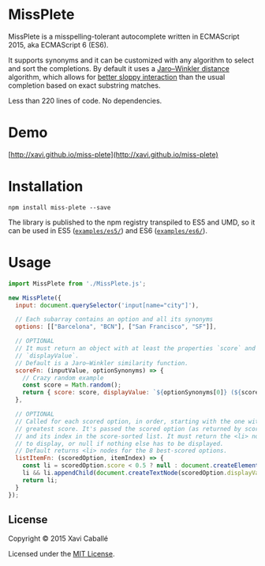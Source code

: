 # MissPlete

MissPlete is a misspelling-tolerant autocomplete written in ECMAScript 2015, aka
ECMAScript 6 (ES6).

It supports synonyms and it can be customized with any algorithm to select and
sort the completions. By default it uses a
[Jaro–Winkler distance](https://en.wikipedia.org/wiki/Jaro%E2%80%93Winkler_distance)
algorithm, which allows for
[better sloppy interaction](https://vimeo.com/28758945#t=11m35s)
than the usual completion based on exact substring matches.

Less than 220 lines of code. No dependencies.

# Demo

[http://xavi.github.io/miss-plete](http://xavi.github.io/miss-plete)

# Installation

    npm install miss-plete --save

The library is published to the npm registry transpiled to ES5 and UMD, so it can be used in ES5 ([`examples/es5/`](https://github.com/xavi/miss-plete/tree/gh-pages/examples/es5)) and ES6 ([`examples/es6/`](https://github.com/xavi/miss-plete/tree/gh-pages/examples/es6)).


# Usage

```javascript
import MissPlete from './MissPlete.js';

new MissPlete({
  input: document.querySelector('input[name="city"]'),

  // Each subarray contains an option and all its synonyms
  options: [["Barcelona", "BCN"], ["San Francisco", "SF"]],

  // OPTIONAL
  // It must return an object with at least the properties `score` and  
  // `displayValue`.
  // Default is a Jaro–Winkler similarity function.
  scoreFn: (inputValue, optionSynonyms) => {
    // Crazy random example
    const score = Math.random();
    return { score: score, displayValue: `${optionSynonyms[0]} (${score})` };
  },

  // OPTIONAL
  // Called for each scored option, in order, starting with the one with the
  // greatest score. It's passed the scored option (as returned by scoreFn)
  // and its index in the score-sorted list. It must return the <li> node
  // to display, or null if nothing else has to be displayed.
  // Default returns <li> nodes for the 8 best-scored options.
  listItemFn: (scoredOption, itemIndex) => {
    const li = scoredOption.score < 0.5 ? null : document.createElement("li");
    li && li.appendChild(document.createTextNode(scoredOption.displayValue));
    return li;
  }  
});
```


## License

Copyright © 2015 Xavi Caballé

Licensed under the [MIT License](LICENSE).
